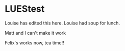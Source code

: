 # LUEStest

Louise has edited this here.
Louise had soup for lunch.

Matt and I can't make it work

Felix's works now, tea time!!